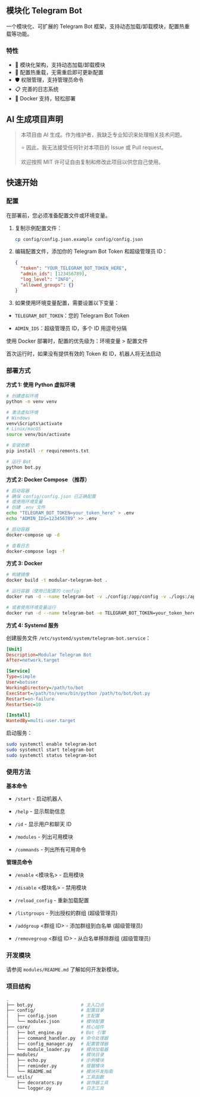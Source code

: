 ## 模块化 Telegram Bot

一个模块化、可扩展的 Telegram Bot 框架，支持动态加载/卸载模块，配置热重载等功能。

### 特性

- 🧩 模块化架构，支持动态加载/卸载模块
- 🔄 配置热重载，无需重启即可更新配置
- 🛡️ 权限管理，支持管理员命令
- 📋 完善的日志系统
- 🐳 Docker 支持，轻松部署

## AI 生成项目声明

> 本项目由 AI 生成。作为维护者，我缺乏专业知识来处理相关技术问题。
>
> ⭐ 因此，我无法接受任何针对本项目的 Issue 或 Pull request。
>
> 欢迎按照 MIT 许可证自由复制和修改此项目以供您自己使用。

## 快速开始

### 配置

在部署前，您必须准备配置文件或环境变量。

1. 复制示例配置文件：

   ```bash
   cp config/config.json.example config/config.json
   ```

2. 编辑配置文件，添加你的 Telegram Bot Token 和超级管理员 ID：

   ```json
   {
     "token": "YOUR_TELEGRAM_BOT_TOKEN_HERE",
     "admin_ids": [123456789],
     "log_level": "INFO",
     "allowed_groups": {}
   }
   ```

3. 如果使用环境变量配置，需要设置以下变量：

- `TELEGRAM_BOT_TOKEN`：您的 Telegram Bot Token

- `ADMIN_IDS`：超级管理员 ID，多个 ID 用逗号分隔

使用 Docker 部署时，配置的优先级为：环境变量 > 配置文件

首次运行时，如果没有提供有效的 Token 和 ID，机器人将无法启动

### 部署方式

**方式 1: 使用 Python 虚拟环境**

```bash
# 创建虚拟环境
python -m venv venv

# 激活虚拟环境
# Windows
venv\Scripts\activate
# Linux/macOS
source venv/bin/activate

# 安装依赖
pip install -r requirements.txt

# 运行 Bot
python bot.py
```

**方式 2: Docker Compose （推荐）**

```bash
# 启动容器
# 确保 config/config.json 已正确配置
# 或使用环境变量
# 创建 .env 文件
echo "TELEGRAM_BOT_TOKEN=your_token_here" > .env
echo "ADMIN_IDS=123456789" >> .env

# 启动容器
docker-compose up -d

# 查看日志
docker-compose logs -f
```

**方式 3: Docker**

```bash
# 构建镜像
docker build -t modular-telegram-bot .

# 运行容器（使用已配置的 config）
docker run -d --name telegram-bot -v ./config:/app/config -v ./logs:/app/logs modular-telegram-bot

# 或者使用环境变量运行
docker run -d --name telegram-bot -e TELEGRAM_BOT_TOKEN=your_token_here -e ADMIN_IDS=123456789 -v ./config:/app/config -v ./logs:/app/logs modular-telegram-bot
```

**方式 4: Systemd 服务**

创建服务文件 `/etc/systemd/system/telegram-bot.service`：

```ini
[Unit]
Description=Modular Telegram Bot
After=network.target

[Service]
Type=simple
User=botuser
WorkingDirectory=/path/to/bot
ExecStart=/path/to/venv/bin/python /path/to/bot/bot.py
Restart=on-failure
RestartSec=10

[Install]
WantedBy=multi-user.target
```

启动服务：

```bash
sudo systemctl enable telegram-bot
sudo systemctl start telegram-bot
sudo systemctl status telegram-bot
```

### 使用方法

**基本命令**

- `/start` - 启动机器人

- `/help` - 显示帮助信息

- `/id` - 显示用户和聊天 ID

- `/modules` - 列出可用模块

- `/commands` - 列出所有可用命令

**管理员命令**

- `/enable` <模块名> - 启用模块

- `/disable` <模块名> - 禁用模块

- `/reload_config` - 重新加载配置

- `/listgroups` - 列出授权的群组 (超级管理员)

- `/addgroup` <群组 ID> - 添加群组到白名单 (超级管理员)

- `/removegroup` <群组 ID> - 从白名单移除群组 (超级管理员)

### 开发模块

请参阅 `modules/README.md` 了解如何开发新模块。

### 项目结构

```bash
.
├── bot.py                  # 主入口点
├── config/                 # 配置目录
│   ├── config.json         # 主配置
│   └── modules.json        # 模块配置
├── core/                   # 核心组件
│   ├── bot_engine.py       # Bot 引擎
│   ├── command_handler.py  # 命令处理器
│   ├── config_manager.py   # 配置管理器
│   └── module_loader.py    # 模块加载器
├── modules/                # 模块目录
│   ├── echo.py             # 示例模块
│   ├── reminder.py         # 提醒模块
│   └── README.md           # 模块开发指南
└── utils/                  # 工具函数
    ├── decorators.py       # 装饰器工具
    └── logger.py           # 日志工具
```
